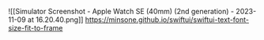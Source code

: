 

![[Simulator Screenshot - Apple Watch SE (40mm) (2nd generation) - 2023-11-09 at 16.20.40.png]]
https://minsone.github.io/swiftui/swiftui-text-font-size-fit-to-frame
